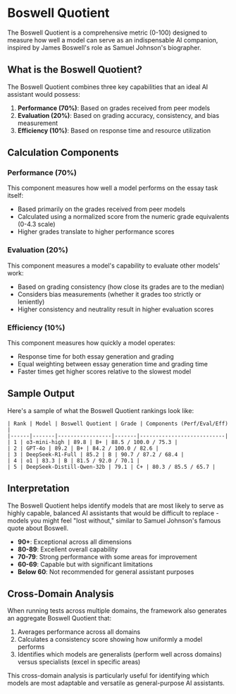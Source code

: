 # Boswell Quotient

The Boswell Quotient is a comprehensive metric (0-100) designed to measure how well a model can serve as an indispensable AI companion, inspired by James Boswell's role as Samuel Johnson's biographer.

## What is the Boswell Quotient?

The Boswell Quotient combines three key capabilities that an ideal AI assistant would possess:

1. **Performance (70%)**: Based on grades received from peer models
2. **Evaluation (20%)**: Based on grading accuracy, consistency, and bias measurement
3. **Efficiency (10%)**: Based on response time and resource utilization

## Calculation Components

### Performance (70%)

This component measures how well a model performs on the essay task itself:

- Based primarily on the grades received from peer models
- Calculated using a normalized score from the numeric grade equivalents (0-4.3 scale)
- Higher grades translate to higher performance scores

### Evaluation (20%)

This component measures a model's capability to evaluate other models' work:

- Based on grading consistency (how close its grades are to the median)
- Considers bias measurements (whether it grades too strictly or leniently)
- Higher consistency and neutrality result in higher evaluation scores

### Efficiency (10%)

This component measures how quickly a model operates:

- Response time for both essay generation and grading
- Equal weighting between essay generation time and grading time
- Faster times get higher scores relative to the slowest model

## Sample Output

Here's a sample of what the Boswell Quotient rankings look like:

```
| Rank | Model | Boswell Quotient | Grade | Components (Perf/Eval/Eff) |
|------|-------|-----------------|-------|---------------------------|
| 1 | o3-mini-high | 89.8 | B+ | 88.5 / 100.0 / 75.3 |
| 2 | GPT-4o | 89.2 | B+ | 84.2 / 100.0 / 82.6 |
| 3 | DeepSeek-R1-Full | 85.2 | B | 90.7 / 87.2 / 68.4 |
| 4 | o1 | 83.3 | B | 81.5 / 92.0 / 70.1 |
| 5 | DeepSeek-Distill-Qwen-32b | 79.1 | C+ | 80.3 / 85.5 / 65.7 |
```

## Interpretation

The Boswell Quotient helps identify models that are most likely to serve as highly capable, balanced AI assistants that would be difficult to replace - models you might feel "lost without," similar to Samuel Johnson's famous quote about Boswell.

- **90+**: Exceptional across all dimensions
- **80-89**: Excellent overall capability
- **70-79**: Strong performance with some areas for improvement
- **60-69**: Capable but with significant limitations
- **Below 60**: Not recommended for general assistant purposes

## Cross-Domain Analysis

When running tests across multiple domains, the framework also generates an aggregate Boswell Quotient that:

1. Averages performance across all domains
2. Calculates a consistency score showing how uniformly a model performs
3. Identifies which models are generalists (perform well across domains) versus specialists (excel in specific areas)

This cross-domain analysis is particularly useful for identifying which models are most adaptable and versatile as general-purpose AI assistants.